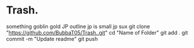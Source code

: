 # Trash.
something goblin gold JP outline
jp is small
jp sux
git clone "https://github.com/BubbaT05/Trash..git"
cd "Name of Folder"
git add .
git commit -m "Update readme"
git push
